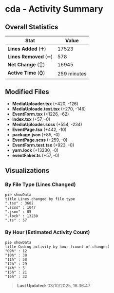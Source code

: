 # cda - Activity Summary 

## Overall Statistics

| Stat                   | Value                                                             |
| ---------------------- | ----------------------------------------------------------------- |
| **Lines Added** (➕)   | 17523                                          |
| **Lines Removed** (➖) | 578                                        |
| **Net Change** (↕)    | 16945                |
| **Active Time** (⌚)   | 259 minutes |


## Modified Files
- **MediaUploader.tsx** (+420, -126)
- **MediaUploade.test.tsx** (+270, -146)
- **EventForm.tsx** (+1226, -62)
- **index.tsx** (+57, -0)
- **MediaUploader.scss** (+554, -234)
- **EventPage.tsx** (+442, -10)
- **package.json** (+85, -0)
- **EventPage.scss** (+259, -0)
- **EventForm.test.tsx** (+923, -0)
- **yarn.lock** (+13230, -0)
- **eventFaker.ts** (+57, -0)

## Visualizations

### By File Type (Lines Changed)

```mermaid
pie showData
title Lines changed by file type
".tsx" : 3682
".scss" : 1047
".json" : 85
".lock" : 13230
".ts" : 57
```

### By Hour (Estimated Activity Count)

```mermaid
pie showData
title Coding activity by hour (count of changes)
"09h" : 12
"10h" : 38
"11h" : 58
"12h" : 29
"14h" : 5
"15h" : 21
"16h" : 32
```


> **Last Updated:** 03/10/2025, 16:36:47